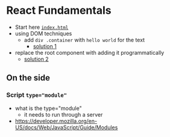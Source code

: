 # React Fundamentals
- Start here [`index.html`](../exercise/slide.01.00.html)
- using DOM techniques
  - add `div .container` with `hello world` for the text 
    - [solution 1](./../resources/js/01.01.js)
- replace the root component with adding it programmatically
    - [solution 2](./../resources/js/01.02.js)

## On the side
### Script `type="module"`
  - what is the type="module"
    - it needs to run through a server
- https://developer.mozilla.org/en-US/docs/Web/JavaScript/Guide/Modules
